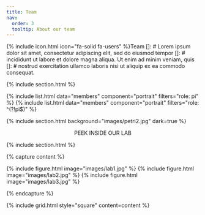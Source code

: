 ```yaml
---
title: Team
nav:
  order: 3
  tooltip: About our team
---
```


 {% include icon.html icon="fa-solid fa-users" %}Team
[]: # Lorem ipsum dolor sit amet, consectetur adipiscing elit, sed do eiusmod tempor
[]: # incididunt ut labore et dolore magna aliqua. Ut enim ad minim veniam, quis
[]: # nostrud exercitation ullamco laboris nisi ut aliquip ex ea commodo consequat.

{% include section.html %}

{% include list.html data="members" component="portrait" filters="role: pi" %}
{% include list.html data="members" component="portrait" filters="role: ^(?!pi$)" %}

{% include section.html background="images/petri2.jpg" dark=true %}

<p style="text-align: center;">PEEK INSIDE OUR LAB</p>

{% include section.html %}

{% capture content %}

{% include figure.html image="images/lab1.jpg" %}
{% include figure.html image="images/lab2.jpg" %}
{% include figure.html image="images/lab3.jpg" %}

{% endcapture %}

{% include grid.html style="square" content=content %}
